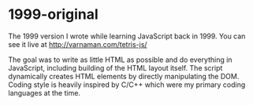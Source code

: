 # 1999-original
The 1999 version I wrote while learning JavaScript back in 1999. You can see it live at http://varnaman.com/tetris-js/

The goal was to write as little HTML as possible and do everything in JavaScript, including building of the HTML layout itself. The script dynamically creates HTML elements by directly manipulating the DOM. Coding style is heavily inspired by C/C++ which were my primary coding languages at the time. 
